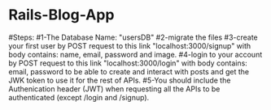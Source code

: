 # Rails-Blog-App

#Steps:
#1-The Database Name: "usersDB"
#2-migrate the files
#3-create your first user by POST request to this link "localhost:3000/signup" with body contains: name, email, password and image.
#4-login to your account by POST request to this link "localhost:3000/login" with body contains: email, password to be able to create and interact with posts and get the JWK token to use it for the rest of APIs.
#5-You should include the Authenication header (JWT) when requesting all the APIs to be authenticated (except /login and /signup).
